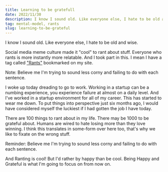```yaml
---
title: Learning to be gratefull
date: 2022/11/30
description: I know I sound old. Like everyone else, I hate to be old and wise.
tag: mental-model, rants
slug: learning-to-be-grateful
---
```


I know I sound old. Like everyone else, I hate to be old and wise.

Social media meme culture made it "cool" to rant about stuff. Everyone who rants is more instantly more relatable. And I took part in this. I mean I have a tag called ["Rants"](https://www.vedantlohbare.com/tags/rants) bookmarked on my site.

Note: Believe me I'm trying to sound less corny and failing to do with each sentence.

I woke up today dreading to go to work. Working in a startup can be a numbing experience, you experience failure at almost on a daily level. And I've worked in a startup environment for all of my career. This has started to wear me down.
To put things into perspective just six months ago, I would have considered myself the luckiest if I had gotten the job I have today.

There are 100 things to rant about in my life. There may be 1000 to be grateful about. Humans are wired to hate losing more than they love winning. I think this translates in some-form over here too, that's why we like to fixate on the wrong stuff.

Reminder: Believe me I'm trying to sound less corny and failing to do with each sentence.

And Ranting is cool! But I'd rather by happy than be cool.
Being Happy and Grateful is what I'm going to focus on from now on.
